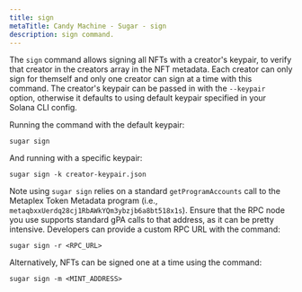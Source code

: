 ```yaml
---
title: sign
metaTitle: Candy Machine - Sugar - sign
description: sign command.
---
```


The `sign` command allows signing all NFTs with a creator's keypair, to verify that creator in the creators array in the NFT metadata. Each creator can only sign for themself and only one creator can sign at a time with this command. The creator's keypair can be passed in with the `--keypair` option, otherwise it defaults to using default keypair specified in your Solana CLI config.

Running the command with the default keypair:

```
sugar sign
```

And running with a specific keypair:

```
sugar sign -k creator-keypair.json
```

Note using `sugar sign` relies on a standard `getProgramAccounts` call to the Metaplex Token Metadata program (i.e., `metaqbxxUerdq28cj1RbAWkYQm3ybzjb6a8bt518x1s`). Ensure that the RPC node you use supports standard gPA calls to that address, as it can be pretty intensive. Developers can provide a custom RPC URL with the command:
```
sugar sign -r <RPC_URL>
```

Alternatively, NFTs can be signed one at a time using the command:
```
sugar sign -m <MINT_ADDRESS>
```